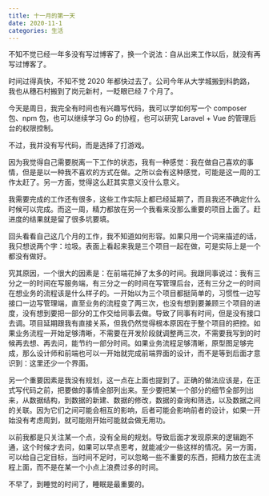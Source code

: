 ```yaml
---
title: 十一月的第一天
date: 2020-11-1
categories: 生活
---
```


不知不觉已经一年多没有写过博客了，换一个说法：自从出来工作以后，就没有再写过博客了。

<!--more-->

时间过得真快，不知不觉 2020 年都快过去了。公司今年从大学城搬到科韵路，我也从穗石村搬到了岗元新村，一眨眼已经 7 个月了。

今天是周日，我完全有时间也有兴趣写代码，我可以学如何写一个 composer 包、npm 包，也可以继续学习 Go 的协程，也可以研究 Laravel + Vue 的管理后台的权限控制。

不过，我并没有写代码，而是选择了打游戏。

因为我觉得自己需要脱离一下工作的状态，我有一种感觉：我在做自己喜欢的事情，但是是以一种我不喜欢的方式在做。之所以会有这种感觉，可能是这一周的工作太赶了。另一方面，觉得这么赶其实意义没什么意义。

我需要完成的工作还有很多，这些工作实际上都已经延期了，而且我还不确定什么时候可以完成。而这一周，精力都放在另一个我看来没那么重要的项目上面了。赶进度的结果就是留了很多坑要填。

回头看看自己这几个月的工作，我不知道如何形容。如果只用一个词来描述的话，我只想说两个字：垃圾。表面上看起来我是三个项目一起在做，可是实际上是一个都没有做好。

究其原因，一个很大的因素是：在前端花掉了太多的时间。我跟同事说过：我有三分之一的时间在写服务端，有三分之一的时间在写管理后台，还有三分之一的时间在想业务的流程该是什么样子的。一开始以为三个项目都挺简单的，习惯性一边写接口一边写管理端，直至业务的流程变了两三次，也没有想到要兼顾三个项目的进度，没有想到要把一部分的工作交给同事去做。导致了同事有时间，但是没有接口去调。项目延期跟我有直接关系，但我仍然觉得根本原因在于整个项目的把控。如果业务流程一开始足够清晰，不需要在开发阶段就调整两三次，不需要我写到的时候再去想、再去问，能节约一部分时间。如果业务流程足够清晰，原型图足够完成，那么设计师和前端也可以一开始就完成前端界面的设计，而不是等到后面才意识到：这里还少一个界面。

另一个重要因素是我没有规划，这一点在上面也提到了。正确的做法应该是，在正式写代码之前，把要做的事情全部列出来。至少要把某一个部分的细节全部列出来，从数据结构，到数据的新建、数据的修改，数据的查询和筛选，以及数据之间的关联。因为它们之间可能会相互的影响，后者可能会影响前者的设计，如果一开始没有考虑周到，就可能刚开始可能就会做无用功。

以前我都是只关注某一个点，没有全局的规划。导致后面才发现原来的逻辑跑不通，这个时候才去问，如果可以早点思考，就能减少一些这样的情况。另一方面，可以给自己定目标，当时间不足时，可以忽略一些不重要的东西，把精力放在主流程上面，而不是在某一个小点上浪费过多的时间。

不早了，到睡觉的时间了，睡眠是最重要的。
